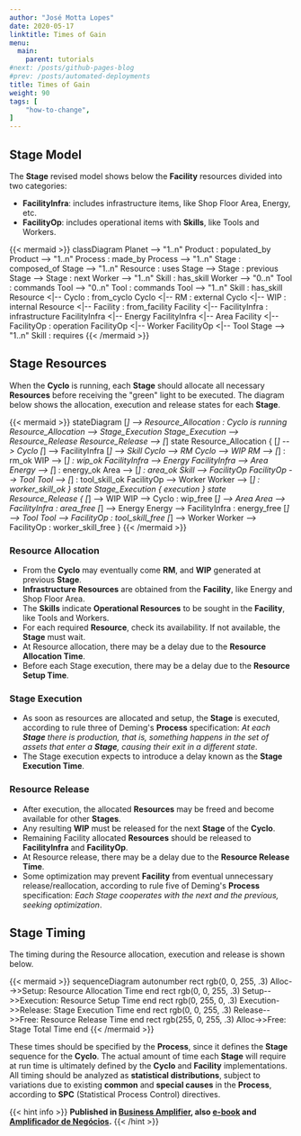 ```yaml
---
author: "José Motta Lopes"
date: 2020-05-17
linktitle: Times of Gain
menu:
  main:
    parent: tutorials
#next: /posts/github-pages-blog
#prev: /posts/automated-deployments
title: Times of Gain
weight: 90
tags: [
    "how-to-change",
]
---
```

## Stage Model

The **Stage** revised model shows below the **Facility** resources divided into two categories:

- **FacilityInfra**: includes infrastructure items, like Shop Floor Area, Energy, etc.
- **FacilityOp**: includes operational items with **Skills**, like Tools and Workers.

{{< mermaid >}}
classDiagram
    Planet --> "1..n" Product : populated_by
    Product --> "1..n" Process : made_by
    Process --> "1..n" Stage : composed_of
    Stage --> "1..n" Resource : uses
    Stage --> Stage : previous
    Stage --> Stage : next
    Worker --> "1..n" Skill : has_skill
    Worker --> "0..n" Tool : commands
    Tool --> "0..n" Tool : commands
    Tool --> "1..n" Skill : has_skill
    Resource <|-- Cyclo : from_cyclo
    Cyclo <|-- RM : external
    Cyclo <|-- WIP : internal
    Resource <|-- Facility : from_facility
    Facility <|-- FacilityInfra : infrastructure
    FacilityInfra <|-- Energy
    FacilityInfra <|-- Area
    Facility <|-- FacilityOp : operation
    FacilityOp <|-- Worker
    FacilityOp <|-- Tool
    Stage --> "1..n" Skill : requires
{{< /mermaid >}}

## Stage Resources

When the **Cyclo** is running, each **Stage** should allocate all necessary **Resources** before receiving the "green" light to be executed. The diagram below shows the allocation, execution and release states for each **Stage**.

{{< mermaid >}}
stateDiagram
    [*] --> Resource_Allocation : Cyclo is running
    Resource_Allocation --> Stage_Execution
    Stage_Execution --> Resource_Release
    Resource_Release --> [*]
    state Resource_Allocation {
        [*] --> Cyclo
        [*] --> FacilityInfra
        [*] --> Skill
        Cyclo --> RM
        Cyclo --> WIP
        RM --> [*] : rm_ok
        WIP --> [*] : wip_ok
        FacilityInfra --> Energy
        FacilityInfra --> Area
        Energy --> [*] : energy_ok
        Area --> [*] : area_ok
        Skill --> FacilityOp
        FacilityOp --> Tool
        Tool --> [*] : tool_skill_ok
        FacilityOp --> Worker
        Worker --> [*] : worker_skill_ok
    }
    state Stage_Execution {
        execution
    }
    state Resource_Release {
        [*] --> WIP
        WIP --> Cyclo : wip_free
        [*] --> Area
        Area --> FacilityInfra : area_free
        [*] --> Energy
        Energy --> FacilityInfra : energy_free
        [*] --> Tool
        Tool --> FacilityOp : tool_skill_free
        [*] --> Worker
        Worker --> FacilityOp : worker_skill_free
    }
{{< /mermaid >}}

### Resource Allocation

- From the **Cyclo** may eventually come **RM**, and **WIP** generated at previous **Stage**.
- **Infrastructure Resources** are obtained from the **Facility**, like Energy and Shop Floor Area.
- The **Skills** indicate **Operational Resources** to be sought in the **Facility**, like Tools and Workers.
- For each required **Resource**, check its availability. If not available, the **Stage** must wait.
- At Resource allocation, there may be a delay due to the **Resource Allocation Time**.
- Before each Stage execution, there may be a delay due to the **Resource Setup Time**.

### Stage Execution

- As soon as resources are allocated and setup, the **Stage** is executed, according to rule three of Deming's **Process** specification: *At each **Stage** there is production, that is, something happens in the set of assets that enter a **Stage**, causing their exit in a different state*.
- The Stage execution expects to introduce a delay known as the **Stage Execution Time**.

### Resource Release

- After execution, the allocated **Resources** may be freed and become available for other **Stages**.
- Any resulting **WIP** must be released for the next **Stage** of the **Cyclo**.
- Remaining Facility allocated **Resources** should be released to **FacilityInfra** and **FacilityOp**.
- At Resource release, there may be a delay due to the **Resource Release Time**.
- Some optimization may prevent **Facility** from eventual unnecessary release/reallocation, according to rule five of Deming's **Process** specification: *Each Stage cooperates with the next and the previous, seeking optimization*.

## Stage Timing
 
The timing during the Resource allocation, execution and release is shown below.

{{< mermaid >}}
sequenceDiagram
    autonumber
    rect rgb(0, 0, 255, .3)
        Alloc-->>Setup: Resource Allocation Time
    end
    rect rgb(0, 0, 255, .3)
        Setup-->>Execution: Resource Setup Time
    end
    rect rgb(0, 255, 0, .3)
        Execution->>Release: Stage Execution Time
    end
    rect rgb(0, 0, 255, .3)
        Release-->>Free: Resource Release Time
    end
    rect rgb(255, 0, 255, .3)
        Alloc->>Free: Stage Total Time
    end
{{< /mermaid >}}

These times should be specified by the **Process**, since it defines the **Stage** sequence for the **Cyclo**. The actual amount of time each **Stage** will require at run time is ultimately defined by the **Cyclo** and **Facility** implementations. All timing should be analyzed as **statistical distributions**, subject to variations due to existing **common** and **special causes** in the **Process**, according to **SPC** (Statistical Process Control) directives.

{{< hint info >}}
**Published in [Business Amplifier](https://www.amazon.com/Business-Amplifier-M-Sc-Motta-Lopes/dp/B083XGK14Q), also [e-book](https://www.amazon.com/Business-Amplifier-Jose-Motta-Lopes-ebook-dp-B086L6V6QY/dp/B086L6V6QY/) and [Amplificador de Negócios](https://www.amazon.com/M-Sc-Jose-Motta-Lopes/dp/8592301009).**
{{< /hint >}}
